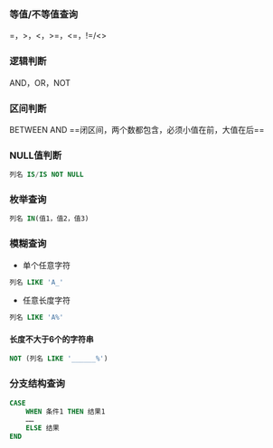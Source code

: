 ### 等值/不等值查询
=，>，<，>=，<=，!=/<>
### 逻辑判断
AND，OR，NOT
### 区间判断
BETWEEN AND
==闭区间，两个数都包含，必须小值在前，大值在后==
### NULL值判断
```sql
列名 IS/IS NOT NULL
```
### 枚举查询
```sql
列名 IN(值1，值2，值3)
```
### 模糊查询
- 单个任意字符
```sql
列名 LIKE 'A_'
```
- 任意长度字符
```sql
列名 LIKE 'A%'
```
#### 长度不大于6个的字符串
```sql
NOT (列名 LIKE '______%')
```
### 分支结构查询
```sql
CASE
	WHEN 条件1 THEN 结果1
	……
	ELSE 结果
END
```

